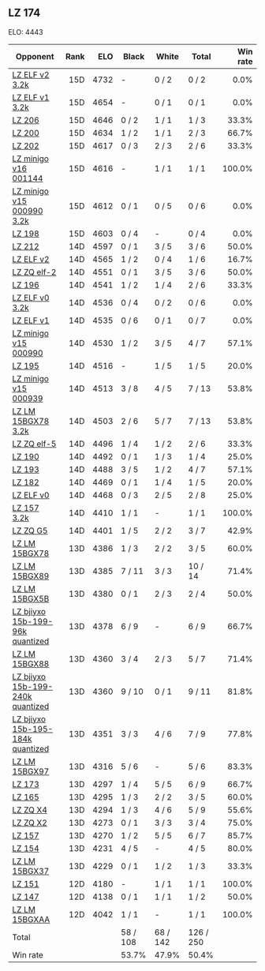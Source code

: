 ## LZ 174 ##

ELO: 4443

Opponent | Rank | ELO | Black | White | Total | Win rate
---------|-----:|----:|-------|-------|-------|-------:
[LZ ELF v2 3.2k](LZ%20ELF%20v2%203.2k.md) | 15D | 4732 | - | 0 / 2 | 0 / 2 | 0.0%
[LZ ELF v1 3.2k](LZ%20ELF%20v1%203.2k.md) | 15D | 4654 | - | 0 / 1 | 0 / 1 | 0.0%
[LZ 206](LZ%20206.md) | 15D | 4646 | 0 / 2 | 1 / 1 | 1 / 3 | 33.3%
[LZ 200](LZ%20200.md) | 15D | 4634 | 1 / 2 | 1 / 1 | 2 / 3 | 66.7%
[LZ 202](LZ%20202.md) | 15D | 4617 | 0 / 3 | 2 / 3 | 2 / 6 | 33.3%
[LZ minigo v16 001144](LZ%20minigo%20v16%20001144.md) | 15D | 4616 | - | 1 / 1 | 1 / 1 | 100.0%
[LZ minigo v15 000990 3.2k](LZ%20minigo%20v15%20000990%203.2k.md) | 15D | 4612 | 0 / 1 | 0 / 5 | 0 / 6 | 0.0%
[LZ 198](LZ%20198.md) | 15D | 4603 | 0 / 4 | - | 0 / 4 | 0.0%
[LZ 212](LZ%20212.md) | 14D | 4597 | 0 / 1 | 3 / 5 | 3 / 6 | 50.0%
[LZ ELF v2](LZ%20ELF%20v2.md) | 14D | 4565 | 1 / 2 | 0 / 4 | 1 / 6 | 16.7%
[LZ ZQ elf-2](LZ%20ZQ%20elf-2.md) | 14D | 4551 | 0 / 1 | 3 / 5 | 3 / 6 | 50.0%
[LZ 196](LZ%20196.md) | 14D | 4541 | 1 / 2 | 1 / 4 | 2 / 6 | 33.3%
[LZ ELF v0 3.2k](LZ%20ELF%20v0%203.2k.md) | 14D | 4536 | 0 / 4 | 0 / 2 | 0 / 6 | 0.0%
[LZ ELF v1](LZ%20ELF%20v1.md) | 14D | 4535 | 0 / 6 | 0 / 1 | 0 / 7 | 0.0%
[LZ minigo v15 000990](LZ%20minigo%20v15%20000990.md) | 14D | 4530 | 1 / 2 | 3 / 5 | 4 / 7 | 57.1%
[LZ 195](LZ%20195.md) | 14D | 4516 | - | 1 / 5 | 1 / 5 | 20.0%
[LZ minigo v15 000939](LZ%20minigo%20v15%20000939.md) | 14D | 4513 | 3 / 8 | 4 / 5 | 7 / 13 | 53.8%
[LZ LM 15BGX78 3.2k](LZ%20LM%2015BGX78%203.2k.md) | 14D | 4503 | 2 / 6 | 5 / 7 | 7 / 13 | 53.8%
[LZ ZQ elf-5](LZ%20ZQ%20elf-5.md) | 14D | 4496 | 1 / 4 | 1 / 2 | 2 / 6 | 33.3%
[LZ 190](LZ%20190.md) | 14D | 4492 | 0 / 1 | 1 / 3 | 1 / 4 | 25.0%
[LZ 193](LZ%20193.md) | 14D | 4488 | 3 / 5 | 1 / 2 | 4 / 7 | 57.1%
[LZ 182](LZ%20182.md) | 14D | 4469 | 0 / 1 | 1 / 4 | 1 / 5 | 20.0%
[LZ ELF v0](LZ%20ELF%20v0.md) | 14D | 4468 | 0 / 3 | 2 / 5 | 2 / 8 | 25.0%
[LZ 157 3.2k](LZ%20157%203.2k.md) | 14D | 4410 | 1 / 1 | - | 1 / 1 | 100.0%
[LZ ZQ G5](LZ%20ZQ%20G5.md) | 14D | 4401 | 1 / 5 | 2 / 2 | 3 / 7 | 42.9%
[LZ LM 15BGX78](LZ%20LM%2015BGX78.md) | 13D | 4386 | 1 / 3 | 2 / 2 | 3 / 5 | 60.0%
[LZ LM 15BGX89](LZ%20LM%2015BGX89.md) | 13D | 4385 | 7 / 11 | 3 / 3 | 10 / 14 | 71.4%
[LZ LM 15BGX5B](LZ%20LM%2015BGX5B.md) | 13D | 4380 | 0 / 1 | 2 / 3 | 2 / 4 | 50.0%
[LZ bjiyxo 15b-199-96k quantized](LZ%20bjiyxo%2015b-199-96k%20quantized.md) | 13D | 4378 | 6 / 9 | - | 6 / 9 | 66.7%
[LZ LM 15BGX88](LZ%20LM%2015BGX88.md) | 13D | 4360 | 3 / 4 | 2 / 3 | 5 / 7 | 71.4%
[LZ bjiyxo 15b-199-240k quantized](LZ%20bjiyxo%2015b-199-240k%20quantized.md) | 13D | 4360 | 9 / 10 | 0 / 1 | 9 / 11 | 81.8%
[LZ bjiyxo 15b-195-184k quantized](LZ%20bjiyxo%2015b-195-184k%20quantized.md) | 13D | 4351 | 3 / 3 | 4 / 6 | 7 / 9 | 77.8%
[LZ LM 15BGX97](LZ%20LM%2015BGX97.md) | 13D | 4316 | 5 / 6 | - | 5 / 6 | 83.3%
[LZ 173](LZ%20173.md) | 13D | 4297 | 1 / 4 | 5 / 5 | 6 / 9 | 66.7%
[LZ 165](LZ%20165.md) | 13D | 4295 | 1 / 3 | 2 / 2 | 3 / 5 | 60.0%
[LZ ZQ X4](LZ%20ZQ%20X4.md) | 13D | 4294 | 1 / 3 | 4 / 6 | 5 / 9 | 55.6%
[LZ ZQ X2](LZ%20ZQ%20X2.md) | 13D | 4273 | 0 / 1 | 3 / 3 | 3 / 4 | 75.0%
[LZ 157](LZ%20157.md) | 13D | 4270 | 1 / 2 | 5 / 5 | 6 / 7 | 85.7%
[LZ 154](LZ%20154.md) | 13D | 4231 | 4 / 5 | - | 4 / 5 | 80.0%
[LZ LM 15BGX37](LZ%20LM%2015BGX37.md) | 13D | 4229 | 0 / 1 | 1 / 2 | 1 / 3 | 33.3%
[LZ 151](LZ%20151.md) | 12D | 4180 | - | 1 / 1 | 1 / 1 | 100.0%
[LZ 147](LZ%20147.md) | 12D | 4138 | 0 / 1 | 1 / 1 | 1 / 2 | 50.0%
[LZ LM 15BGXAA](LZ%20LM%2015BGXAA.md) | 12D | 4042 | 1 / 1 | - | 1 / 1 | 100.0%
Total | | | 58 / 108 | 68 / 142 | 126 / 250 | 
Win rate| | | 53.7% | 47.9% | 50.4% | 
